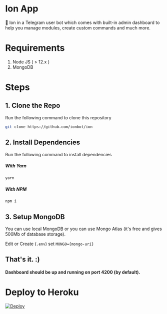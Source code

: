 # Ion App

🎉 Ion in a Telegram user bot which comes with built-in admin dashboard to help you manage modules, create custom commands and much more.

# Requirements

1. Node JS ( > 12.x )
2. MongoDB

# Steps

## 1. Clone the Repo

Run the following command to clone this repository

```bash
git clone https://github.com/ionbot/ion
```

## 2. Install Dependencies

Run the following command to install dependencies

##### With Yarn

```bash
yarn
```

##### With NPM

```bash
npm i
```

## 3. Setup MongoDB

You can use local MongoDB or you can use Mongo Atlas (it's free and gives 500Mb of database storage).

Edit or Create (`.env`) set `MONGO={mongo-uri}`

## That's it. :)

#### Dashboard should be up and running on port 4200 (by default).

# Deploy to Heroku

[![Deploy](https://www.herokucdn.com/deploy/button.svg)](https://heroku.com/deploy?template=https://github.com/ionbot/ion/)

